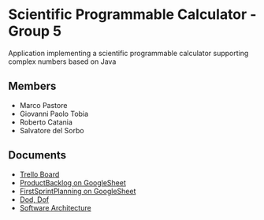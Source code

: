 # Scientific Programmable Calculator -  Group 5

Application implementing a
scientific programmable calculator
supporting complex numbers
based on Java

## Members
- Marco Pastore
- Giovanni Paolo Tobia
- Roberto Catania
- Salvatore del Sorbo


## Documents
- [Trello Board](https://trello.com/b/pMJVqzBj/complex-calculator)
- [ProductBacklog on GoogleSheet](https://docs.google.com/spreadsheets/d/14UquHFHBIGx-HTueg0Jz7TeBvM6C4fpM-KOCCMaoxsU/edit#gid=0)
- [FirstSprintPlanning on GoogleSheet](https://docs.google.com/spreadsheets/d/14UquHFHBIGx-HTueg0Jz7TeBvM6C4fpM-KOCCMaoxsU/edit#gid=623614192)
- [Dod, Dof](https://docs.google.com/spreadsheets/d/14UquHFHBIGx-HTueg0Jz7TeBvM6C4fpM-KOCCMaoxsU/edit#gid=1751564930)
- [Software Architecture](https://docs.google.com/document/d/1LJW1D86G4Fjmwc3ORH5G7jr4w8MLYj2CTo4fMrzn9iU/edit)
